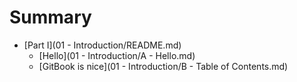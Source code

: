 # Summary

* [Part I](01 - Introduction/README.md)
    * [Hello](01 - Introduction/A - Hello.md)
    * [GitBook is nice](01 - Introduction/B - Table of Contents.md)